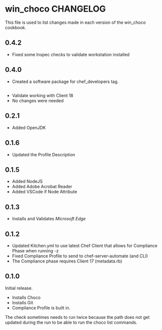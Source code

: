 # win_choco CHANGELOG

This file is used to list changes made in each version of the win_choco cookbook.

## 0.4.2

- Fixed some Inspec checks to validate workstation installed

## 0.4.0

- Created a software package for chef_developers tag.

##

- Validate working with Client 18
- No changes were needed

## 0.2.1

- Added OpenJDK

## 0.1.6

- Updated the Profile Description

## 0.1.5

- Added NodeJS
- Added Adobe Acrobat Reader
- Added VSCode if Node Attribute

## 0.1.3

- Installs and Validates *Microsoft Edge*

## 0.1.2

- Updated Kitchen.yml to use latest Chef Client that allows for Compliance Phase when running -z
- Fixed Compliance Profile to send to chef-server-automate (and CLI)
- The Compliance phase requires Client 17 (metadata.rb)

## 0.1.0

Initial release.

- Installs Choco
- Installs Git
- Compliance Profile is built in.

The check sometimes needs to run twice because the path does not get updated during the run to be able to run the choco list commands.
